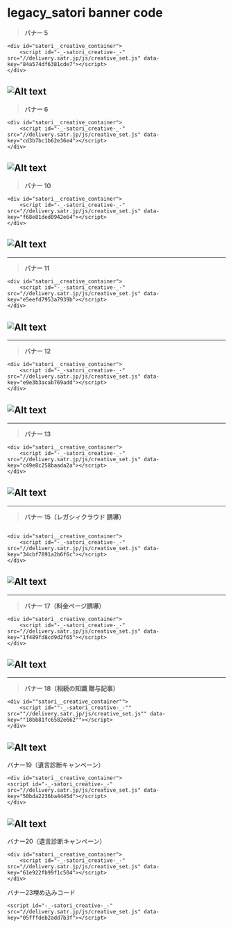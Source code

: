 # legacy_satori banner code

> **バナー 5**

```
<div id="satori__creative_container">
    <script id="-_-satori_creative-_-" src="//delivery.satr.jp/js/creative_set.js" data-key="84a574df6381cde7"></script>
</div>
```

## ![Alt text](./satori%20bannar/%E3%83%90%E3%83%8A%E3%83%BC5%EF%BC%88%E7%9B%B8%E7%B6%9A%E3%81%AE%E7%9F%A5%E8%AD%98%20%E6%B3%A8%E7%9B%AE%E8%A8%98%E4%BA%8B%EF%BC%89.png)

> **バナー 6**

```
<div id="satori__creative_container">
    <script id="-_-satori_creative-_-" src="//delivery.satr.jp/js/creative_set.js" data-key="cd3b7bc1b62e36e4"></script>
</div>
```

## ![Alt text](./satori%20bannar/%E3%83%90%E3%83%8A%E3%83%BC6%EF%BC%88%E7%9B%B8%E7%B6%9A%E3%81%AE%E7%9F%A5%E8%AD%98%20%E6%B3%A8%E7%9B%AE%E8%A8%98%E4%BA%8B%EF%BC%89.png)

> **バナー 10**

```
<div id="satori__creative_container">
    <script id="-_-satori_creative-_-" src="//delivery.satr.jp/js/creative_set.js" data-key="f68e81ded0942e64"></script>
</div>
```

## ![Alt text](./satori%20bannar/%E3%83%90%E3%83%8A%E3%83%BC10.png)

---

> **バナー 11**

```
<div id="satori__creative_container">
    <script id="-_-satori_creative-_-" src="//delivery.satr.jp/js/creative_set.js" data-key="e5eefd7953a7939b"></script>
</div>
```

## ![Alt text](./satori%20bannar/%E3%83%90%E3%83%8A%E3%83%BC11.png)

---

> **バナー 12**

```
<div id="satori__creative_container">
    <script id="-_-satori_creative-_-" src="//delivery.satr.jp/js/creative_set.js" data-key="e9e3b3acab769add"></script>
</div>
```

## ![Alt text](./satori%20bannar/%E3%83%90%E3%83%8A%E3%83%BC12.png)

---

> **バナー 13**

```
<div id="satori__creative_container">
    <script id="-_-satori_creative-_-" src="//delivery.satr.jp/js/creative_set.js" data-key="c49e8c258baada2a"></script>
</div>
```

## ![Alt text](./satori%20bannar/%E3%83%90%E3%83%8A%E3%83%BC13.png)

---

> **バナー 15（レガシィクラウド 誘導）**

```

<div id="satori__creative_container">
    <script id="-_-satori_creative-_-" src="//delivery.satr.jp/js/creative_set.js" data-key="34cbf7891a2b6f6c"></script>
</div>
```

## ![Alt text](./satori%20bannar/%E3%83%90%E3%83%8A%E3%83%BC15.png)

---

> **バナー 17（料金ページ誘導）**

```
<div id="satori__creative_container">
    <script id="-_-satori_creative-_-" src="//delivery.satr.jp/js/creative_set.js" data-key="1f489fd8cd9d2f65"></script>
</div>
```

## ![Alt text](./satori%20bannar/%E3%83%90%E3%83%8A%E3%83%BC17.png)

---

> **バナー 18（相続の知識 贈与記事）**

```
<div id=""satori__creative_container"">
    <script id=""-_-satori_creative-_-"" src=""//delivery.satr.jp/js/creative_set.js"" data-key=""18bb81fc6582e662""></script>
</div>
```

## ![Alt text](./satori%20bannar/%E3%83%90%E3%83%8A%E3%83%BC18.png)

バナー19（遺言診断キャンペーン）
```
<div id="satori__creative_container">
<script id="-_-satori_creative-_-" src="//delivery.satr.jp/js/creative_set.js" data-key="50bda2236ba4445d"></script>
</div>
```
## ![Alt text](./satori%20bannar/19.png)

バナー20（遺言診断キャンペーン）
```
<div id="satori__creative_container">
    <script id="-_-satori_creative-_-" src="//delivery.satr.jp/js/creative_set.js" data-key="61e922fb99f1c504"></script>
</div>
```

バナー23埋め込みコード
```
<script id="-_-satori_creative-_-" src="//delivery.satr.jp/js/creative_set.js" data-key="05fffdeb2add7b3f"></script>
```
